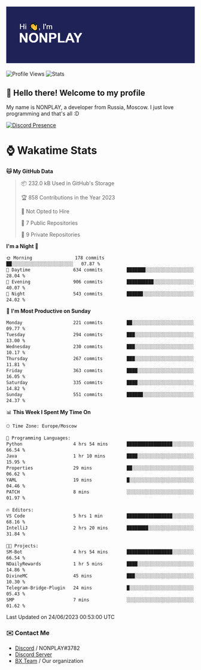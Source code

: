 ![Discord Presence](./header.png)
<br></br>
![Profile Views](https://komarev.com/ghpvc/?username=NONPLAYT&color=blue&style=for-the-badge)
![Stats](https://img.shields.io/badge/0%25-OPTIMIZED-orange?style=for-the-badge)


## :wave: Hello there! Welcome to my profile

My name is NONPLAY, a developer from Russia, Moscow. I just love programming and that's all :D

[![Discord Presence](https://lanyard.cnrad.dev/api/597087584090587177?showDisplayName=true)](https://discord.com/users/597087584090587177) 

# ⌚ Wakatime Stats

<!--START_SECTION:waka-->
**🐱 My GitHub Data** 

> 📦 232.0 kB Used in GitHub's Storage 
 > 
> 🏆 858 Contributions in the Year 2023
 > 
> 🚫 Not Opted to Hire
 > 
> 📜 7 Public Repositories 
 > 
> 🔑 9 Private Repositories 
 > 
**I'm a Night 🦉** 

```text
🌞 Morning                178 commits         ██░░░░░░░░░░░░░░░░░░░░░░░   07.87 % 
🌆 Daytime                634 commits         ███████░░░░░░░░░░░░░░░░░░   28.04 % 
🌃 Evening                906 commits         ██████████░░░░░░░░░░░░░░░   40.07 % 
🌙 Night                  543 commits         ██████░░░░░░░░░░░░░░░░░░░   24.02 % 
```
📅 **I'm Most Productive on Sunday** 

```text
Monday                   221 commits         ██░░░░░░░░░░░░░░░░░░░░░░░   09.77 % 
Tuesday                  294 commits         ███░░░░░░░░░░░░░░░░░░░░░░   13.00 % 
Wednesday                230 commits         ███░░░░░░░░░░░░░░░░░░░░░░   10.17 % 
Thursday                 267 commits         ███░░░░░░░░░░░░░░░░░░░░░░   11.81 % 
Friday                   363 commits         ████░░░░░░░░░░░░░░░░░░░░░   16.05 % 
Saturday                 335 commits         ████░░░░░░░░░░░░░░░░░░░░░   14.82 % 
Sunday                   551 commits         ██████░░░░░░░░░░░░░░░░░░░   24.37 % 
```


📊 **This Week I Spent My Time On** 

```text
🕑︎ Time Zone: Europe/Moscow

💬 Programming Languages: 
Python                   4 hrs 54 mins       █████████████████░░░░░░░░   66.54 % 
Java                     1 hr 10 mins        ████░░░░░░░░░░░░░░░░░░░░░   15.95 % 
Properties               29 mins             ██░░░░░░░░░░░░░░░░░░░░░░░   06.62 % 
YAML                     19 mins             █░░░░░░░░░░░░░░░░░░░░░░░░   04.46 % 
PATCH                    8 mins              ░░░░░░░░░░░░░░░░░░░░░░░░░   01.97 % 

🔥 Editors: 
VS Code                  5 hrs 1 min         █████████████████░░░░░░░░   68.16 % 
IntelliJ                 2 hrs 20 mins       ████████░░░░░░░░░░░░░░░░░   31.84 % 

🐱‍💻 Projects: 
SM-Bot                   4 hrs 54 mins       █████████████████░░░░░░░░   66.54 % 
NDailyRewards            1 hr 5 mins         ████░░░░░░░░░░░░░░░░░░░░░   14.86 % 
DivineMC                 45 mins             ███░░░░░░░░░░░░░░░░░░░░░░   10.30 % 
Telegram-Bridge-Plugin   24 mins             █░░░░░░░░░░░░░░░░░░░░░░░░   05.43 % 
SMP                      7 mins              ░░░░░░░░░░░░░░░░░░░░░░░░░   01.62 % 
```


 Last Updated on 24/06/2023 00:53:00 UTC
<!--END_SECTION:waka-->

### ✉️ Contact Me

- [Discord](https://discord.com/users/597087584090587177) / NONPLAY#3782
- [Discord Server](https://discord.gg/p7cxhw7E2M)
- [BX Team](https://github.com/BX-Team) / Our organization
